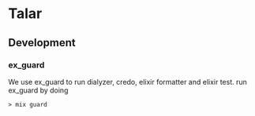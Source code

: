 # Talar

## Development

### ex_guard

We use ex_guard to run dialyzer, credo, elixir formatter and elixir test.
run ex_guard by doing

```
> mix guard
```

